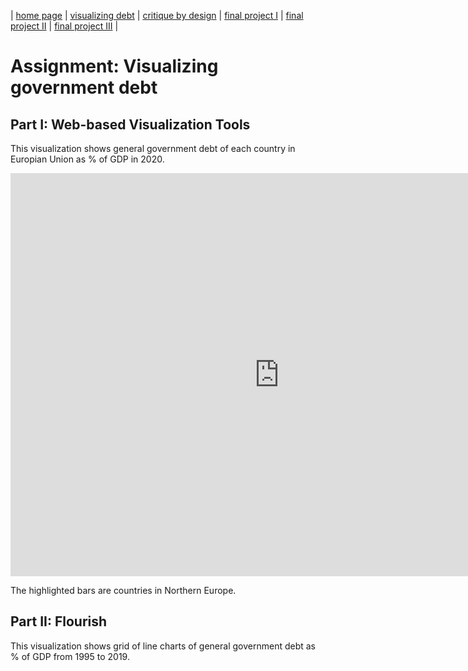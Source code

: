 | [home page](https://pkraikhun.github.io/tswd-portfolio-pkraikhu/) | [visualizing debt](visualizing-government-debt) | [critique by design](critique-by-design) | [final project I](final-project-part-one) | [final project II](final-project-part-two) | [final project III](final-project-part-three) |

# Assignment: Visualizing government debt

## Part I: Web-based Visualization Tools

This visualization shows general government debt of each country in Europian Union as % of GDP in 2020.

<iframe src="https://data.oecd.org/chart/7b5S" width="860" height="645" style="border: 0" mozallowfullscreen="true" webkitallowfullscreen="true" allowfullscreen="true"><a href="https://data.oecd.org/chart/7b5S" target="_blank">OECD Chart: General government debt, Total, % of GDP, Annual, 2020</a></iframe>

The highlighted bars are countries in Northern Europe.

## Part II: Flourish

This visualization shows grid of line charts of general government debt as % of GDP from 1995 to 2019.

<div class="flourish-embed flourish-chart" data-src="visualisation/14953596"><script src="https://public.flourish.studio/resources/embed.js"></script></div>
